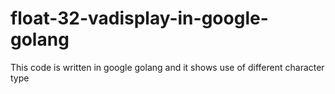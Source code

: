 # float-32-vadisplay-in-google-golang
This code is written in google golang and it shows use of different character type

